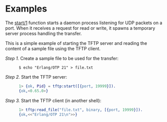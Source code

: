 <!--
%CopyrightBegin%

SPDX-License-Identifier: Apache-2.0

Copyright Ericsson AB 2023-2025. All Rights Reserved.

Licensed under the Apache License, Version 2.0 (the "License");
you may not use this file except in compliance with the License.
You may obtain a copy of the License at

    http://www.apache.org/licenses/LICENSE-2.0

Unless required by applicable law or agreed to in writing, software
distributed under the License is distributed on an "AS IS" BASIS,
WITHOUT WARRANTIES OR CONDITIONS OF ANY KIND, either express or implied.
See the License for the specific language governing permissions and
limitations under the License.

%CopyrightEnd%
-->
# Examples


The [start/1](`tftp:start/1`) function starts a daemon process listening for UDP
packets on a port. When it receives a request for read or write, it spawns a
temporary server process handling the transfer.

This is a simple example of starting the TFTP server and reading the content of
a sample file using the TFTP client.

_Step 1._ Create a sample file to be used for the transfer:

```text
      $ echo "Erlang/OTP 21" > file.txt
```

_Step 2._ Start the TFTP server:

```erlang
      1> {ok, Pid} = tftp:start([{port, 19999}]).
      {ok,<0.65.0>}
```

_Step 3._ Start the TFTP client (in another shell):

```erlang
      1> tftp:read_file("file.txt", binary, [{port, 19999}]).
      {ok,<<"Erlang/OTP 21\n">>}
```
